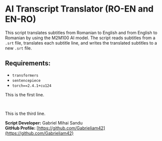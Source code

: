 # AI Transcript Translator (RO-EN and EN-RO)

This script translates subtitles from Romanian to English and from English to Romanian by using the M2M100 AI model.
The script reads subtitles from a `.srt` file, translates each subtitle line, and writes the translated subtitles to a new `.srt` file.

## Requirements:

- `transformers`
- `sentencepiece`
- `torch==2.4.1+cu124`

This is the first line.
<br>







<br>


This is the third line.

**Script Developer:** Gabriel Mihai Sandu  
**GitHub Profile:** [https://github.com/Gabrieliam42](https://github.com/Gabrieliam42)
